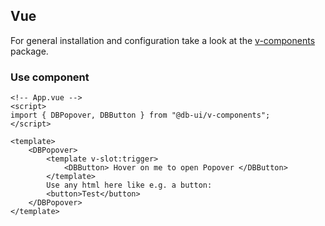 ## Vue

For general installation and configuration take a look at the [v-components](https://www.npmjs.com/package/@db-ui/v-components) package.

### Use component

```vue App.vue
<!-- App.vue -->
<script>
import { DBPopover, DBButton } from "@db-ui/v-components";
</script>

<template>
	<DBPopover>
		<template v-slot:trigger>
			<DBButton> Hover on me to open Popover </DBButton>
		</template>
		Use any html here like e.g. a button:
		<button>Test</button>
	</DBPopover>
</template>
```
